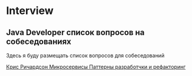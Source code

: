 # Interview
## Java Developer список вопросов на собеседованиях
Здесь я буду размещать список вопросов для собеседований

[Крис Ричардсон Микросервисы Паттерны разработчки и рефакторинг](https://github.com/ivanov-kostya/interview/blob/master/kris-richardson-mikroservisy-patterny-razrabotchki-i-refaktoring.md)